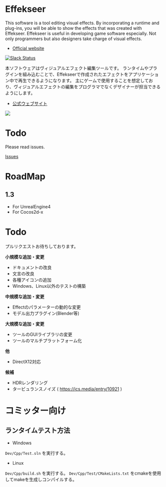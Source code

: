 ﻿Effekseer
=========
This software is a tool editing visual effects.
By incorporating a runtime and plug-ins, you will be able to show the effects that was created with Effekseer.
Effekseer is useful in developing game software especially. Not only programmers but also designers take charge of visual effects.

* [Official website](http://effekseer.github.io/en/)

[![Slack Status](https://effekseer-slackin.herokuapp.com/badge.svg)](https://effekseer-slackin.herokuapp.com/)

本ソフトウェアはヴィジュアルエフェクト編集ツールです。
ランタイムやプラグインを組み込むことで、Effekseerで作成されたエフェクトをアプリケーション中で再生できるようになります。
主にゲームで使用することを想定しており、ヴィジュアルエフェクトの編集をプログラマでなくデザイナーが担当できるようにします。

* [公式ウェブサイト](http://effekseer.github.io/jp/)

[![](http://img.youtube.com/vi/WwNX9TO7guA/0.jpg)](https://www.youtube.com/watch?v=WwNX9TO7guA)

Todo
=========

Please read issues.

[Issues](https://github.com/effekseer/Effekseer/issues)

# RoadMap

## 1.3

* For UnrealEngine4
* For Cocos2d-x

# Todo
プルリクエストお待ちしております。

**小規模な追加・変更**
* ドキュメントの改良
* 文言の改良
* 各種アイコンの追加
* Windows、Linux以外のテストの構築

**中規模な追加・変更**
* Effectのパラメーターの動的な変更
* モデル出力プラグイン(Blender等)


**大規模な追加・変更**
* ツールのGUIライブラリの変更
* ツールのマルチプラットフォーム化

**他**
* DirectX12対応

**候補**
* HDRレンダリング
* タービュランスノイズ ( https://ics.media/entry/10921 )

# コミッター向け

## ランタイムテスト方法

* Windows

```Dev/Cpp/Test.sln``` を実行する。

* Linux

```Dev/Cpp/build.sh``` を実行する。
```Dev/Cpp/Test/CMakeLists.txt``` をcmakeを使用してmakeを生成しコンパイルする。
